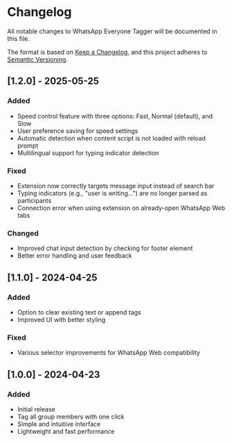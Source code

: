 # Changelog

All notable changes to WhatsApp Everyone Tagger will be documented in this file.

The format is based on [Keep a Changelog](https://keepachangelog.com/en/1.0.0/),
and this project adheres to [Semantic Versioning](https://semver.org/spec/v2.0.0.html).

## [1.2.0] - 2025-05-25

### Added
- Speed control feature with three options: Fast, Normal (default), and Slow
- User preference saving for speed settings
- Automatic detection when content script is not loaded with reload prompt
- Multilingual support for typing indicator detection

### Fixed
- Extension now correctly targets message input instead of search bar
- Typing indicators (e.g., "user is writing...") are no longer parsed as participants
- Connection error when using extension on already-open WhatsApp Web tabs

### Changed
- Improved chat input detection by checking for footer element
- Better error handling and user feedback

## [1.1.0] - 2024-04-25

### Added
- Option to clear existing text or append tags
- Improved UI with better styling

### Fixed
- Various selector improvements for WhatsApp Web compatibility

## [1.0.0] - 2024-04-23

### Added
- Initial release
- Tag all group members with one click
- Simple and intuitive interface
- Lightweight and fast performance